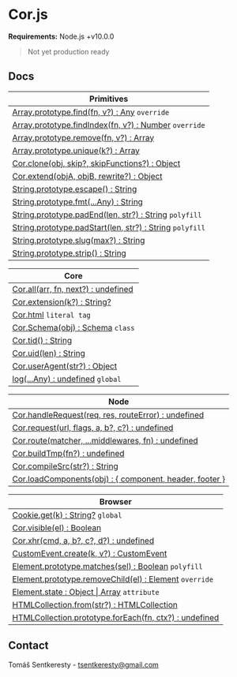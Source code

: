 # Cor.js

**Requirements:** Node.js +v10.0.0  
> Not yet production ready

## Docs

Primitives|
-|
[Array.prototype.find(fn, v?) : Any](https://github.com/tomassentkeresty/corjs/blob/master/utils/1_primitives/array/Array.prototype.find.js) `override`|
[Array.prototype.findIndex(fn, v?) : Number](https://github.com/tomassentkeresty/corjs/blob/master/utils/1_primitives/array/Array.prototype.findIndex.js) `override`|
[Array.prototype.remove(fn, v?) : Array](https://github.com/tomassentkeresty/corjs/blob/master/utils/1_primitives/array/Array.prototype.remove.js)|
[Array.prototype.unique(k?) : Array](https://github.com/tomassentkeresty/corjs/blob/master/utils/1_primitives/array/Array.prototype.unique.js)|
[Cor.clone(obj, skip?, skipFunctions?) : Object](https://github.com/tomassentkeresty/corjs/blob/master/utils/1_primitives/object/Cor.clone.js)|
[Cor.extend(objA, objB, rewrite?) : Object](https://github.com/tomassentkeresty/corjs/blob/master/utils/1_primitives/object/Cor.extend.js)|
[String.prototype.escape() : String](https://github.com/tomassentkeresty/corjs/blob/master/utils/1_primitives/string/String.prototype.escape.js)|
[String.prototype.fmt(...Any) : String](https://github.com/tomassentkeresty/corjs/blob/master/utils/1_primitives/string/String.prototype.fmt.js)|
[String.prototype.padEnd(len, str?) : String](https://github.com/tomassentkeresty/corjs/blob/master/utils/1_primitives/string/String.prototype.padEnd.js) `polyfill`|
[String.prototype.padStart(len, str?) : String](https://github.com/tomassentkeresty/corjs/blob/master/utils/1_primitives/string/String.prototype.padStart.js) `polyfill`|
[String.prototype.slug(max?) : String](https://github.com/tomassentkeresty/corjs/blob/master/utils/1_primitives/string/String.prototype.slug.js)|
[String.prototype.strip() : String](https://github.com/tomassentkeresty/corjs/blob/master/utils/1_primitives/string/String.prototype.strip.js)|


Core|
-|
[Cor.all(arr, fn, next?) : undefined](https://github.com/tomassentkeresty/corjs/blob/master/utils/2_core/Cor.all.js)|
[Cor.extension(k?) : String?](https://github.com/tomassentkeresty/corjs/blob/master/utils/2_core/Cor.extension.js)|
[Cor.html](https://github.com/tomassentkeresty/corjs/blob/master/utils/2_core/Cor.html.js) `literal tag`|
[Cor.Schema(obj) : Schema](https://github.com/tomassentkeresty/corjs/blob/master/utils/2_core/Cor.Schema.js) `class`|
[Cor.tid() : String](https://github.com/tomassentkeresty/corjs/blob/master/utils/2_core/Cor.tid.js)|
[Cor.uid(len) : String](https://github.com/tomassentkeresty/corjs/blob/master/utils/2_core/Cor.uid.js)|
[Cor.userAgent(str?) : Object](https://github.com/tomassentkeresty/corjs/blob/master/utils/2_core/Cor.userAgent.js)|
[log(...Any) : undefined](https://github.com/tomassentkeresty/corjs/blob/master/utils/2_core/log.js) `global`|


Node|
-|
[Cor.handleRequest(req, res, routeError) : undefined](https://github.com/tomassentkeresty/corjs/blob/master/utils/3_node/server/Cor.handleRequest.js)|
[Cor.request(url, flags, a, b?, c?) : undefined](https://github.com/tomassentkeresty/corjs/blob/master/utils/3_node/server/Cor.request.js)|
[Cor.route(matcher, ...middlewares, fn) : undefined](https://github.com/tomassentkeresty/corjs/blob/master/utils/3_node/server/Cor.route.js)|
[Cor.buildTmp(fn?) : undefined](https://github.com/tomassentkeresty/corjs/blob/master/utils/3_node/Cor.buildTmp.js)|
[Cor.compileSrc(str?) : String](https://github.com/tomassentkeresty/corjs/blob/master/utils/3_node/Cor.compileSrc.js)|
[Cor.loadComponents(obj) : { component, header, footer }](https://github.com/tomassentkeresty/corjs/blob/master/utils/3_node/Cor.loadComponents.js)|


Browser|
-|
[Cookie.get(k) : String?](https://github.com/tomassentkeresty/corjs/blob/master/utils/4_browser/Cookie.get.js) `global`|
[Cor.visible(el) : Boolean](https://github.com/tomassentkeresty/corjs/blob/master/utils/4_browser/Cor.visible.js)|
[Cor.xhr(cmd, a, b?, c?, d?) : undefined](https://github.com/tomassentkeresty/corjs/blob/master/utils/4_browser/Cor.xhr.js)|
[CustomEvent.create(k, v?) : CustomEvent](https://github.com/tomassentkeresty/corjs/blob/master/utils/4_browser/CustomEvent.create.js)|
[Element.prototype.matches(sel) : Boolean](https://github.com/tomassentkeresty/corjs/blob/master/utils/4_browser/Element.prototype.matches.js) `polyfill`|
[Element.prototype.removeChild(el) : Element](https://github.com/tomassentkeresty/corjs/blob/master/utils/4_browser/Element.prototype.removeChild.js) `override`|
[Element.state : Object \| Array](https://github.com/tomassentkeresty/corjs/blob/master/utils/4_browser/Element.state.js) `attribute`|
[HTMLCollection.from(str?) : HTMLCollection](https://github.com/tomassentkeresty/corjs/blob/master/utils/4_browser/HTMLCollection.from.js)|
[HTMLCollection.prototype.forEach(fn, ctx?) : undefined](https://github.com/tomassentkeresty/corjs/blob/master/utils/4_browser/HTMLCollection.prototype.forEach.js)|


## Contact

Tomáš Sentkeresty - [tsentkeresty@gmail.com](mailto:tsentkeresty@gmail.com)
